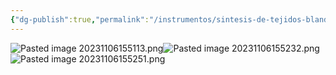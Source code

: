 ```yaml
---
{"dg-publish":true,"permalink":"/instrumentos/sintesis-de-tejidos-blandos/portaagujas/"}
---
```


![Pasted image 20231106155113.png](/img/user/Cirugia%20Bucal%20I/Medias/Pasted%20image%2020231106155113.png)![Pasted image 20231106155232.png](/img/user/Cirugia%20Bucal%20I/Medias/Pasted%20image%2020231106155232.png)
![Pasted image 20231106155251.png](/img/user/Cirugia%20Bucal%20I/Medias/Pasted%20image%2020231106155251.png)